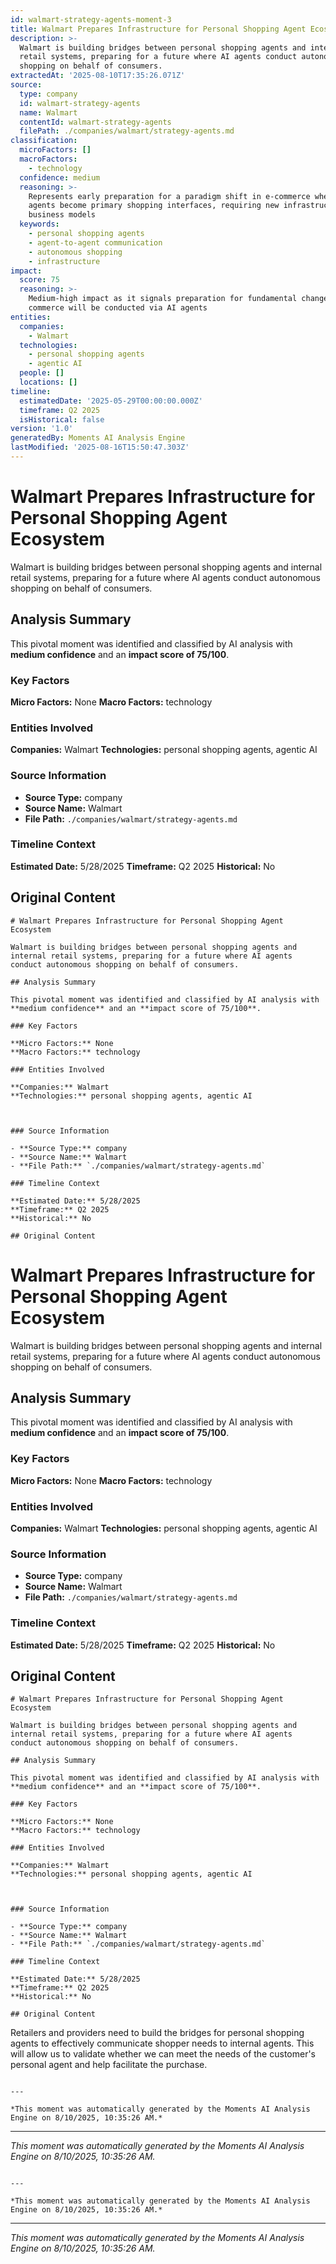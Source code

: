 ```yaml
---
id: walmart-strategy-agents-moment-3
title: Walmart Prepares Infrastructure for Personal Shopping Agent Ecosystem
description: >-
  Walmart is building bridges between personal shopping agents and internal
  retail systems, preparing for a future where AI agents conduct autonomous
  shopping on behalf of consumers.
extractedAt: '2025-08-10T17:35:26.071Z'
source:
  type: company
  id: walmart-strategy-agents
  name: Walmart
  contentId: walmart-strategy-agents
  filePath: ./companies/walmart/strategy-agents.md
classification:
  microFactors: []
  macroFactors:
    - technology
  confidence: medium
  reasoning: >-
    Represents early preparation for a paradigm shift in e-commerce where AI
    agents become primary shopping interfaces, requiring new infrastructure and
    business models
  keywords:
    - personal shopping agents
    - agent-to-agent communication
    - autonomous shopping
    - infrastructure
impact:
  score: 75
  reasoning: >-
    Medium-high impact as it signals preparation for fundamental changes in how
    commerce will be conducted via AI agents
entities:
  companies:
    - Walmart
  technologies:
    - personal shopping agents
    - agentic AI
  people: []
  locations: []
timeline:
  estimatedDate: '2025-05-29T00:00:00.000Z'
  timeframe: Q2 2025
  isHistorical: false
version: '1.0'
generatedBy: Moments AI Analysis Engine
lastModified: '2025-08-16T15:50:47.303Z'
---
```

# Walmart Prepares Infrastructure for Personal Shopping Agent Ecosystem

Walmart is building bridges between personal shopping agents and internal retail systems, preparing for a future where AI agents conduct autonomous shopping on behalf of consumers.

## Analysis Summary

This pivotal moment was identified and classified by AI analysis with **medium confidence** and an **impact score of 75/100**.

### Key Factors

**Micro Factors:** None
**Macro Factors:** technology

### Entities Involved

**Companies:** Walmart
**Technologies:** personal shopping agents, agentic AI



### Source Information

- **Source Type:** company
- **Source Name:** Walmart
- **File Path:** `./companies/walmart/strategy-agents.md`

### Timeline Context

**Estimated Date:** 5/28/2025
**Timeframe:** Q2 2025
**Historical:** No

## Original Content

```
# Walmart Prepares Infrastructure for Personal Shopping Agent Ecosystem

Walmart is building bridges between personal shopping agents and internal retail systems, preparing for a future where AI agents conduct autonomous shopping on behalf of consumers.

## Analysis Summary

This pivotal moment was identified and classified by AI analysis with **medium confidence** and an **impact score of 75/100**.

### Key Factors

**Micro Factors:** None
**Macro Factors:** technology

### Entities Involved

**Companies:** Walmart
**Technologies:** personal shopping agents, agentic AI



### Source Information

- **Source Type:** company
- **Source Name:** Walmart
- **File Path:** `./companies/walmart/strategy-agents.md`

### Timeline Context

**Estimated Date:** 5/28/2025
**Timeframe:** Q2 2025
**Historical:** No

## Original Content

```
# Walmart Prepares Infrastructure for Personal Shopping Agent Ecosystem

Walmart is building bridges between personal shopping agents and internal retail systems, preparing for a future where AI agents conduct autonomous shopping on behalf of consumers.

## Analysis Summary

This pivotal moment was identified and classified by AI analysis with **medium confidence** and an **impact score of 75/100**.

### Key Factors

**Micro Factors:** None
**Macro Factors:** technology

### Entities Involved

**Companies:** Walmart
**Technologies:** personal shopping agents, agentic AI



### Source Information

- **Source Type:** company
- **Source Name:** Walmart
- **File Path:** `./companies/walmart/strategy-agents.md`

### Timeline Context

**Estimated Date:** 5/28/2025
**Timeframe:** Q2 2025
**Historical:** No

## Original Content

```
# Walmart Prepares Infrastructure for Personal Shopping Agent Ecosystem

Walmart is building bridges between personal shopping agents and internal retail systems, preparing for a future where AI agents conduct autonomous shopping on behalf of consumers.

## Analysis Summary

This pivotal moment was identified and classified by AI analysis with **medium confidence** and an **impact score of 75/100**.

### Key Factors

**Micro Factors:** None
**Macro Factors:** technology

### Entities Involved

**Companies:** Walmart
**Technologies:** personal shopping agents, agentic AI



### Source Information

- **Source Type:** company
- **Source Name:** Walmart
- **File Path:** `./companies/walmart/strategy-agents.md`

### Timeline Context

**Estimated Date:** 5/28/2025
**Timeframe:** Q2 2025
**Historical:** No

## Original Content

```
Retailers and providers need to build the bridges for personal shopping agents to effectively communicate shopper needs to internal agents. This will allow us to validate whether we can meet the needs of the customer's personal agent and help facilitate the purchase.
```

---

*This moment was automatically generated by the Moments AI Analysis Engine on 8/10/2025, 10:35:26 AM.*

```

---

*This moment was automatically generated by the Moments AI Analysis Engine on 8/10/2025, 10:35:26 AM.*

```

---

*This moment was automatically generated by the Moments AI Analysis Engine on 8/10/2025, 10:35:26 AM.*

```

---

*This moment was automatically generated by the Moments AI Analysis Engine on 8/10/2025, 10:35:26 AM.*
